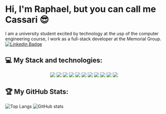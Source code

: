 # Hi, I'm Raphael, but you can call me Cassari 😎
I am a university student excited by technology at the usp of the computer engineering course, I work as a full-stack developer at the Memorial Group.
<br>
[![Linkedin Badge](https://img.shields.io/badge/-LinkedIn-blue?style=flat-square&logo=Linkedin&logoColor=white&link=https://www.linkedin.com/in/raphael-cassari-6908a51a0/)](https://www.linkedin.com/in/raphael-cassari-6908a51a0/)
<h2>💻 My Stack and technologies:</h2>
<p align="center">
  <img src="https://img.shields.io/static/v1?label=%20&message=Python&color=yellow&style=for-the-badge&logo=Python&logoColor=black"/>
  <img src="http://img.shields.io/static/v1?label=%20&message=Angular&color=red&style=for-the-badge&logo=angular&logoColor=black"/>
  <img src="https://img.shields.io/static/v1?label=%20&message=Typescript&color=blue&style=for-the-badge&logo=typescript&logoColor=black"/>
  <img src="http://img.shields.io/static/v1?label=%20&message=HTML&color=orange&style=for-the-badge&logo=html5&logoColor=black"/>
  <img src="http://img.shields.io/static/v1?label=%20&message=CSS&color=green&style=for-the-badge&logo=css3&logoColor=black"/>
  <img src="http://img.shields.io/static/v1?label=%20&message=Nest.js&color=pink&style=for-the-badge&logo=nestjs&logoColor=black"/>
  <img src="http://img.shields.io/static/v1?label=%20&message=MsSql&color=yellow&style=for-the-badge&logo=Microsoft%20SQL%20Server&logoColor=black"/>
  <img src="http://img.shields.io/static/v1?label=%20&message=postman&color=orange&style=for-the-badge&logo=postman&logoColor=black"/>
  <img src="http://img.shields.io/static/v1?label=%20&message=node.js&color=daRK&style=for-the-badge&logo=node.js&logoColor=black"/>
  <img src="http://img.shields.io/static/v1?label=%20&message=javascript&color=yellow&style=for-the-badge&logo=JavaScript&logoColor=black"/>
  <img src="http://img.shields.io/static/v1?label=%20&message=git&color=darkorange&style=for-the-badge&logo=git&logoColor=black"/>
</p>

<h2>🏆 My GitHub Stats:</h2>

![Top Langs](https://github-readme-stats.vercel.app/api/top-langs/?username=CharalambosIoannou&theme=tokyonight)
![GitHub stats](https://github-readme-stats.vercel.app/api?username=CharalambosIoannou&show_icons=true&theme=tokyonight)
